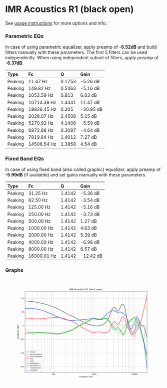 # IMR Acoustics R1 (black open)
See [usage instructions](https://github.com/jaakkopasanen/AutoEq#usage) for more options and info.

### Parametric EQs
In case of using parametric equalizer, apply preamp of **-6.52dB** and build filters manually
with these parameters. The first 5 filters can be used independently.
When using independent subset of filters, apply preamp of **-6.37dB**.

| Type    | Fc          |      Q | Gain      |
|:--------|:------------|:-------|:----------|
| Peaking | 11.47 Hz    | 0.1753 | -5.26 dB  |
| Peaking | 149.82 Hz   | 0.5463 | -5.16 dB  |
| Peaking | 1053.59 Hz  | 0.813  | 6.03 dB   |
| Peaking | 10714.39 Hz | 1.4341 | 11.47 dB  |
| Peaking | 19826.45 Hz | 0.305  | -20.95 dB |
| Peaking | 2028.07 Hz  | 2.4508 | 5.15 dB   |
| Peaking | 5270.92 Hz  | 4.1408 | -5.59 dB  |
| Peaking | 6972.88 Hz  | 0.3097 | -4.64 dB  |
| Peaking | 7819.84 Hz  | 1.4012 | 7.27 dB   |
| Peaking | 14506.54 Hz | 1.3858 | 4.54 dB   |

### Fixed Band EQs
In case of using fixed band (also called graphic) equalizer, apply preamp of **-5.99dB**
(if available) and set gains manually with these parameters.

| Type    | Fc          |      Q | Gain      |
|:--------|:------------|:-------|:----------|
| Peaking | 31.25 Hz    | 1.4142 | -5.36 dB  |
| Peaking | 62.50 Hz    | 1.4142 | -3.54 dB  |
| Peaking | 125.00 Hz   | 1.4142 | -5.16 dB  |
| Peaking | 250.00 Hz   | 1.4142 | -3.73 dB  |
| Peaking | 500.00 Hz   | 1.4142 | 1.27 dB   |
| Peaking | 1000.00 Hz  | 1.4142 | 4.63 dB   |
| Peaking | 2000.00 Hz  | 1.4142 | 5.39 dB   |
| Peaking | 4000.00 Hz  | 1.4142 | -6.98 dB  |
| Peaking | 8000.00 Hz  | 1.4142 | 6.57 dB   |
| Peaking | 16000.01 Hz | 1.4142 | -12.42 dB |

### Graphs
![](./IMR%20Acoustics%20R1%20(black%20open).png)